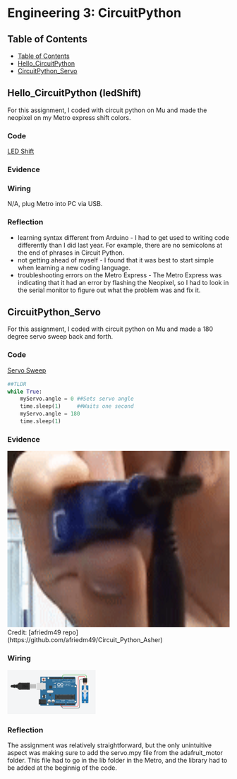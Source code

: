 # Engineering 3: CircuitPython

## Table of Contents
* [Table of Contents](#TableOfContents)
* [Hello_CircuitPython](#Hello_CircuitPython)
* [CircuitPython_Servo](#CircuitPython_Servo)

## Hello_CircuitPython (ledShift)
For this assignment, I coded with circuit python on Mu and made the neopixel on my Metro express shift colors.

### Code

[LED Shift](ledShift.py)

### Evidence



### Wiring

N/A, plug Metro into PC via USB.

### Reflection
* learning syntax different from Arduino - I had to get used to writing code differently than I did last year. For example, there are no semicolons at the end of phrases in Circuit Python.
* not getting ahead of myself - I found that it was best to start simple when learning a new coding language.
* troubleshooting errors on the Metro Express - The Metro Express was indicating that it had an error by flashing the Neopixel, so I had to look in the serial monitor to figure out what the problem was and fix it.


## CircuitPython_Servo
For this assignment, I coded with circuit python on Mu and made a 180 degree servo sweep back and forth.

### Code

[Servo Sweep](servo.py)
```python
##TLDR
while True:
    myServo.angle = 0 ##Sets servo angle
    time.sleep(1)     ##Waits one second
    myServo.angle = 180
    time.sleep(1)
```
### Evidence

<img src="Images/ServoGif.gif" alt="ServoGif" width="600" height="400"/>
Credit: [afriedm49 repo](https://github.com/afriedm49/Circuit_Python_Asher)

### Wiring

<img src="Images/servoCircuit.png" alt="ServoCircuit" width="200" height="100"/>

### Reflection
The assignment was relatively straightforward, but the only unintuitive aspect was making sure to add the servo.mpy file from the adafruit_motor folder. This file had to go in the lib folder in the Metro, and the library had to be added at the beginnig of the code. 
